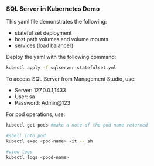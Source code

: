 ### SQL Server in Kubernetes Demo

This yaml file demonstrates the following:
- stateful set deployment
- host path volumes and volume mounts
- services (load balancer)

Deploy the yaml with the following command:

```bash
kubectl apply -f sqlserver-statefulset.yml
```

To access SQL Server from Management Studio, use:
- Server: 127.0.0.1,1433
- User: sa
- Password: Admin@123 

For pod operations, use: 
```bash
kubectl get pods #make a note of the pod name returned

#shell into pod
kubectl exec <pod-name> -it -- sh 

#view logs
kubectl logs <pood-name>

```

